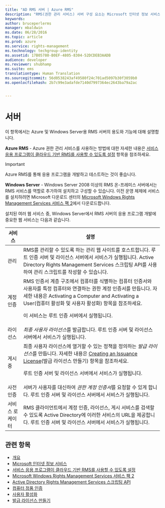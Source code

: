 ```yaml
---
title: "AD RMS 서버 | Azure RMS"
description: "RMS(권한 관리 서비스) 서버 구성 요소는 Microsoft 인터넷 정보 서비스에서 실행되는 웹 서비스 집합에 의해 구현됩니다."
keywords: 
author: bruceperlerms
manager: mbaldwin
ms.date: 06/28/2016
ms.topic: article
ms.prod: azure
ms.service: rights-management
ms.technology: techgroup-identity
ms.assetid: 17B05780-B0EF-4805-8304-52DCDEB3AADB
audience: developer
ms.reviewer: shubhamp
ms.suite: ems
translationtype: Human Translation
ms.sourcegitcommit: 56d0538243af49580f24c701ad5097b30f3059b0
ms.openlocfilehash: 2b7c99e3adafde7140d7997364ec2643ba79a2ac


---
```


# 서버

이 항목에서는 Azure 및 Windows Server용 RMS 서버의 용도와 기능에 대해 설명합니다.

**Azure RMS** - Azure 권한 관리 서비스를 사용하는 방법에 대한 자세한 내용은 [서비스 응용 프로그램이 클라우드 기반 RMS를 사용할 수 있도록 설정](how-to-use-file-api-with-aadrm-cloud.md) 항목을 참조하세요.

> [!IMPORTANT] 
> Azure RMS를 통해 응용 프로그램을 개발하고 테스트하는 것이 좋습니다.

**Windows Server** - Windows Server 2008 이상의 RMS 온-프레미스 서버에서는 RMS 서비스를 역할로 추가하여 설치하고 구성할 수 있습니다. 이전 운영 체제에 서비스를 설치하려면 Microsoft 다운로드 센터의 [Microsoft Windows Rights Management Services 서비스 팩 2](http://www.microsoft.com/download/en/details.aspx?id=4909)에서 다운로드합니다.

설치된 여러 웹 서비스 중, Windows Server에서 RMS 서버의 응용 프로그램 개발에 중요한 웹 서비스는 다음과 같습니다.

| 서비스 | 설명 |
|---------|-------------|
| 관리 | RMS를 관리할 수 있도록 하는 관리 웹 사이트를 호스트합니다. 루트 인증 서버 및 라이선스 서버에서 서비스가 실행됩니다. Active Directory Rights Management Services 스크립팅 API를 사용하여 관리 스크립트를 작성할 수 있습니다.|
| 계정 인증 |RMS 인증서 계층 구조에서 컴퓨터를 식별하는 컴퓨터 인증서와 사용자를 특정 컴퓨터와 연결하는 권한 계정 인증서를 만듭니다. 자세한 내용은 Activating a Computer and Activating a User(컴퓨터 활성화 및 사용자 활성화) 항목을 참조하세요.<p><p>이 서비스는 루트 인증 서버에서 실행됩니다. |
|라이선스 | *최종 사용자 라이선스*를 발급합니다. 루트 인증 서버 및 라이선스 서버에서 서비스가 실행됩니다.|
|게시 중 | 최종 사용자 라이선스에 열거할 수 있는 정책을 정의하는 *발급 라이선스*를 만듭니다. 자세한 내용은 [Creating an Issuance License](https://msdn.microsoft.com/library/Aa362355)(발급 라이선스 만들기) 항목을 참조하세요.<p><p>루트 인증 서버 및 라이선스 서버에서 서비스가 실행됩니다.|
|사전 인증 | 서버가 사용자를 대신하여 *권한 계정 인증서*를 요청할 수 있게 합니다. 루트 인증 서버 및 라이선스 서버에서 서비스가 실행됩니다.|
|서비스 로케이터 | RMS 클라이언트에서 계정 인증, 라이선스, 게시 서비스를 검색할 수 있도록 Active Directory에 이러한 서비스의 URL을 제공합니다. 루트 인증 서버 및 라이선스 서버에서 서비스가 실행됩니다.|

## 관련 항목 ##
* [개요](ad-rms-overview.md)
* [Microsoft 인터넷 정보 서비스](http://www.iis.net/overview)
* [서비스 응용 프로그램이 클라우드 기반 RMS를 사용할 수 있도록 설정](how-to-use-file-api-with-aadrm-cloud.md)
* [Microsoft Windows Rights Management Services 서비스 팩 2](http://www.microsoft.com/download/en/details.aspx?id=4909)
* [Active Directory Rights Management Services 스크립팅 API](https://msdn.microsoft.com/library/Bb968797)
* [컴퓨터 정품 인증](https://msdn.microsoft.com/library/Cc530377)
* [사용자 활성화](https://msdn.microsoft.com/library/Cc530378)
* [발급 라이선스 만들기](https://msdn.microsoft.com/library/Aa362355)

 

 



<!--HONumber=Jun16_HO4-->


